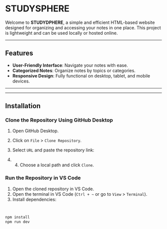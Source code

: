 # STUDYSPHERE

Welcome to **STUDYDPHERE**, a simple and efficient HTML-based website designed for organizing and accessing your notes in one place. This project is lightweight and can be used locally or hosted online.

---

## Features
- **User-Friendly Interface**: Navigate your notes with ease.
- **Categorized Notes**: Organize notes by topics or categories.
- **Responsive Design**: Fully functional on desktop, tablet, and mobile devices.
  

---
---

## Installation

### Clone the Repository Using GitHub Desktop
1. Open GitHub Desktop.
2. Click on `File` > `Clone Repository`.
3. Select `URL` and paste the repository link:

4. 4. Choose a local path and click `Clone`.

### Run the Repository in VS Code
1. Open the cloned repository in VS Code.
2. Open the terminal in VS Code (`Ctrl + ~` or go to `View` > `Terminal`).
3. Install dependencies:
```bash


npm install
npm run dev

